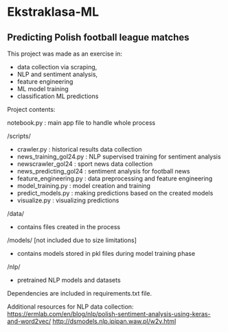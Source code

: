 # Ekstraklasa-ML

## Predicting Polish football league matches 

This project was made as an exercise in:

- data collection via scraping,
- NLP and sentiment analysis,
- feature engineering
- ML model training
- classification ML predictions

Project contents:

notebook.py : main app file to handle whole process

/scripts/
- crawler.py : historical results data collection
- news_training_gol24.py : NLP supervised training for sentiment analysis
- newscrawler_gol24 : sport news data collection
- news_predicting_gol24 : sentiment analysis for football news
- feature_engineering.py : data preprocessing and feature engineering
- model_training.py : model creation and training
- predict_models.py : making predictions based on the created models
- visualize.py : visualizing predictions

/data/
- contains files created in the process

/models/ [not included due to size limitations]
- contains models stored in pkl files during model training phase

/nlp/
- pretrained NLP models and datasets

Dependencies are included in requirements.txt file.

Additional resources for NLP data collection:
https://ermlab.com/en/blog/nlp/polish-sentiment-analysis-using-keras-and-word2vec/
http://dsmodels.nlp.ipipan.waw.pl/w2v.html
